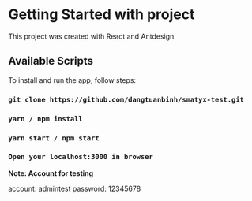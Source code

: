 # Getting Started with project

This project was created with React and Antdesign

## Available Scripts

To install and run the app, follow steps:

### `git clone https://github.com/dangtuanbinh/smatyx-test.git`

### `yarn / npm install `

### `yarn start / npm start`
### `Open your localhost:3000 in browser`

**Note: Account for testing**

account: admintest
password: 12345678

